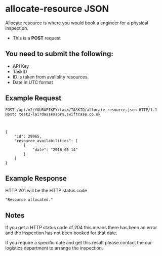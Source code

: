 # allocate-resource JSON

Allocate resource is where you would book a engineer for a physical inspection.

*  This is a **POST** request

You need to submit the following:
---

*  API Key
*  TaskID
*  ID is taken from avaliblity resources.
*  Date in UTC format


Example Request
-----

```
POST /api/v2/YOURAPIKEY/task/TASKID/allocate-resource.json HTTP/1.1
Host: test2-lairdassessors.swiftcase.co.uk



{
    "id": 29965,
    "resource_availabilities": [
        {
            "date": "2018-05-14"
        }
    ]
}
```

Example Response
-----
HTTP 201 will be the HTTP status code


```
"Resource allocated."
```

Notes
----

If you get a HTTP status code of 204 this means there has been an error and the inspection has not been booked for that date.

If you require a specific date and get this result please contact the our logistics department to arrange the inspection.
